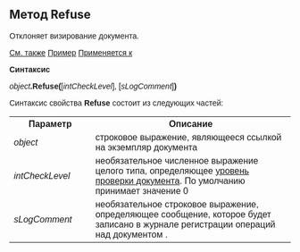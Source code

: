<html>
<head>
    <title>Document\Refuse</title>
    <link rel="stylesheet" href="../../../common.css" />
    <style>
        p, h1, table{font-family:Arial;
                    }
        .auto-style1 {
            height: 23px;
        }
    </style>
</head>
<body>
     <h2>Метод Refuse</h2>
    <p>
       Отклоняет визирование документа.
    </p>
    <p>
        <a href="../Asdoc.html">См. также</a> <u>Пример</u> <a href="../Asdoc.html">Применяется к</a>
    </p>
    <p>
       <strong>Синтаксис</strong>
    </p>
    <p>
       <em>object</em><strong>.Refuse(</strong>[<em>intCheckLevel</em>], [<em>sLogComment</em>]<strong>)</strong>
    </p>
    <p>
       Синтаксис свойства <strong>Refuse</strong> состоит из следующих частей:
    </p>
    <table>
        <tr>
            <th width="29%">Параметр</th>
            <th width="71%">Описание</th> 
        </tr>
        <tr>
            <td width="29%"><em>object</em></td>
            <td width="71%">строковое выражение, являющееся ссылкой на экземпляр документа</td>
        </tr>
        <tr>
            <td width="29%" class="auto-style1"><em>intCheckLevel</em></td>
            <td width="71%" class="auto-style1"><font face="Arial">необязательное численное выражение целого типа, определяющее</font> <a href="DocCheckLevel.html">уровень проверки документа</a>. По умолчанию принимает значение 0</td>
        </tr>
        <tr>
            <td width="29%" class="auto-style1"><em>sLogComment</em></td>
            <td width="71%" class="auto-style1">необязательное строковое выражение, определяющее сообщение, которое будет записано в журнале регистрации операций над документом </a>.</td>
        </tr>
    </table>
    <br>
</body>
</html>